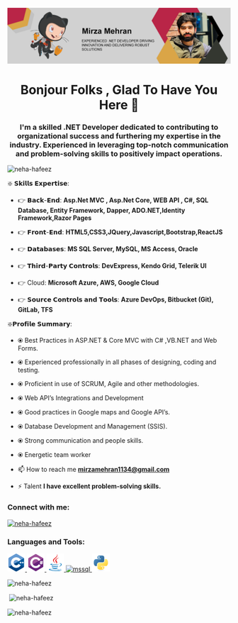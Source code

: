 ![logo](https://github.com/mirza-mehran/Overview/blob/main/Mirza%20Mehran%20Linkdn%20(1).jpg)

<h1 align="center">Bonjour Folks , Glad To Have You Here 👋</h1>
<h3 align="center">I'm a skilled .NET Developer dedicated to contributing to organizational success and furthering my expertise in the industry. Experienced in leveraging top-notch communication and problem-solving skills to positively impact operations.</h3>

<p align="left"> <img src="https://komarev.com/ghpvc/?username=neha-hafeez&label=Profile%20views&color=0e75b6&style=flat" alt="neha-hafeez" /> </p>

❇️ 𝗦𝗸𝗶𝗹𝗹𝘀 𝗘𝘅𝗽𝗲𝗿𝘁𝗶𝘀𝗲:

- 👉 𝗕𝗮𝗰𝗸-𝗘𝗻𝗱: **Asp.Net MVC , Asp.Net Core, WEB API , C#, SQL Database, Entity Framework, Dapper, ADO.NET,Identity Framework,Razor Pages**

- 👉 𝗙𝗿𝗼𝗻𝘁-𝗘𝗻𝗱: **HTML5,CSS3,JQuery,Javascript,Bootstrap,ReactJS**

- 👉 𝗗𝗮𝘁𝗮𝗯𝗮𝘀𝗲𝘀: **MS SQL Server, MySQL, MS Access, Oracle**

- 👉 𝗧𝗵𝗶𝗿𝗱-𝗣𝗮𝗿𝘁𝘆 𝗖𝗼𝗻𝘁𝗿𝗼𝗹𝘀: **DevExpress, Kendo Grid, Telerik UI**

- 👉 Cloud: **Microsoft Azure, AWS, Google Cloud**

- 👉 𝗦𝗼𝘂𝗿𝗰𝗲 𝗖𝗼𝗻𝘁𝗿𝗼𝗹𝘀 𝗮𝗻𝗱 𝗧𝗼𝗼𝗹𝘀: **Azure DevOps, Bitbucket (Git), GitLab, TFS**


❇️𝗣𝗿𝗼𝗳𝗶𝗹𝗲 𝗦𝘂𝗺𝗺𝗮𝗿𝘆:

- ⦿ Best Practices in ASP.NET & Core MVC with C# ,VB.NET and Web Forms.
- ⦿ Experienced professionally in all phases of designing, coding and testing.
- ⦿ Proficient in use of SCRUM, Agile and other methodologies.
- ⦿ Web API’s Integrations and Development
- ⦿ Good practices in Google maps and Google API’s.
- ⦿ Database Development and Management (SSIS).
- ⦿ Strong communication and people skills.
- ⦿ Energetic team worker


- 📫 How to reach me **mirzamehran1134@gmail.com**

- ⚡ Talent **I have excellent problem-solving skills.**

<h3 align="left">Connect with me:</h3>
<p align="left">

<a href="https://linkedin.com/in/mirza-mehran" target="blank"><img align="center" src="https://raw.githubusercontent.com/rahuldkjain/github-profile-readme-generator/master/src/images/icons/Social/linked-in-alt.svg" alt="neha-hafeez" height="30" width="40" /></a>
</p>

<h3 align="left">Languages and Tools:</h3>
<p align="left"> <a href="https://www.w3schools.com/cpp/" target="_blank" rel="noreferrer"> <img src="https://raw.githubusercontent.com/devicons/devicon/master/icons/cplusplus/cplusplus-original.svg" alt="cplusplus" width="40" height="40"/> </a> <a href="https://www.w3schools.com/cs/" target="_blank" rel="noreferrer"> <img src="https://raw.githubusercontent.com/devicons/devicon/master/icons/csharp/csharp-original.svg" alt="csharp" width="40" height="40"/> </a> <a href="https://www.java.com" target="_blank" rel="noreferrer"> <img src="https://raw.githubusercontent.com/devicons/devicon/master/icons/java/java-original.svg" alt="java" width="40" height="40"/> </a> <a href="https://www.microsoft.com/en-us/sql-server" target="_blank" rel="noreferrer"> <img src="https://www.svgrepo.com/show/303229/microsoft-sql-server-logo.svg" alt="mssql" width="40" height="40"/> </a> <a href="https://www.python.org" target="_blank" rel="noreferrer"> <img src="https://raw.githubusercontent.com/devicons/devicon/master/icons/python/python-original.svg" alt="python" width="40" height="40"/> </a> </p>

<p><img align="center" src="https://github-readme-stats.vercel.app/api/top-langs?username=neha-hafeez&show_icons=true&theme=highcontrast&hide_border=true&locale=en&layout=compact" alt="neha-hafeez" /></p>

<p>&nbsp;<img align="center" src="https://github-readme-stats.vercel.app/api?username=neha-hafeez&show_icons=true&theme=highcontrast&hide_border=true&locale=en" alt="neha-hafeez" /></p>

<p><img align="center" src="https://github-readme-streak-stats.herokuapp.com/?user=neha-hafeez&theme=highcontrast&hide_border=true&locale=en" alt="neha-hafeez" /></p>
